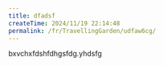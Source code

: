 ```yaml
---
title: dfadsf
createTime: 2024/11/19 22:14:48
permalink: /fr/TravellingGarden/udfaw6cg/
---
```

bxvchxfdshfdhgsfdg.yhdsfg